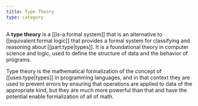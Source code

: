 ```yaml
---
title: Type Theory
type: category
---
```

A **type theory** is a [[is-a:formal system]] that is an alternative to [[equivalent:formal logic]] that provides a formal system for classifying and reasoning about [[part:type|types]]. It is a foundational theory in computer science and logic, used to define the structure of data and the behavior of programs.

Type theory is the mathematical formalization of the concept of [[uses:type|types]] in programming languages, and in that context they are used to prevent errors by ensuring that operations are applied to data of the appropriate kind, but they are much more powerful than that and have the potential enable formalization of all of math.
